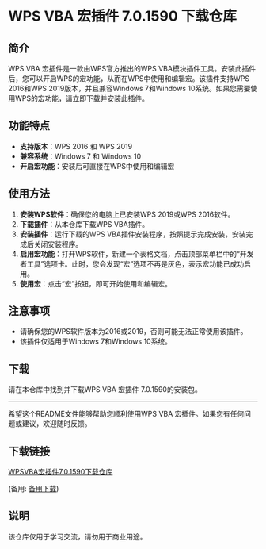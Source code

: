 # WPS VBA 宏插件 7.0.1590 下载仓库

## 简介
WPS VBA 宏插件是一款由WPS官方推出的WPS VBA模块插件工具。安装此插件后，您可以开启WPS的宏功能，从而在WPS中使用和编辑宏。该插件支持WPS 2016和WPS 2019版本，并且兼容Windows 7和Windows 10系统。如果您需要使用WPS的宏功能，请立即下载并安装此插件。

## 功能特点
- **支持版本**：WPS 2016 和 WPS 2019
- **兼容系统**：Windows 7 和 Windows 10
- **开启宏功能**：安装后可直接在WPS中使用和编辑宏

## 使用方法
1. **安装WPS软件**：确保您的电脑上已安装WPS 2019或WPS 2016软件。
2. **下载插件**：从本仓库下载WPS VBA插件。
3. **安装插件**：运行下载的WPS VBA插件安装程序，按照提示完成安装，安装完成后关闭安装程序。
4. **启用宏功能**：打开WPS软件，新建一个表格文档，点击顶部菜单栏中的“开发者工具”选项卡。此时，您会发现“宏”选项不再是灰色，表示宏功能已成功启用。
5. **使用宏**：点击“宏”按钮，即可开始使用和编辑宏。

## 注意事项
- 请确保您的WPS软件版本为2016或2019，否则可能无法正常使用该插件。
- 该插件仅适用于Windows 7和Windows 10系统。

## 下载
请在本仓库中找到并下载WPS VBA 宏插件 7.0.1590的安装包。

---

希望这个README文件能够帮助您顺利使用WPS VBA 宏插件。如果您有任何问题或建议，欢迎随时反馈。

## 下载链接
[WPSVBA宏插件7.0.1590下载仓库](https://pan.quark.cn/s/631fec8e3b4e) 

(备用: [备用下载](https://pan.baidu.com/s/1YFYGJbt4BeRf07TKIFSFQg?pwd=1234))

## 说明

该仓库仅用于学习交流，请勿用于商业用途。

